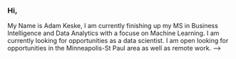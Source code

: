 ### Hi,

My Name is Adam Keske, I am currently finishing up my MS in Business Intelligence and Data Analytics with a focuse on Machine Learning. I am currently looking for opportunities as a data scientist. I am open looking for opportunities in the Minneapolis-St Paul area as well as remote work.
-->
